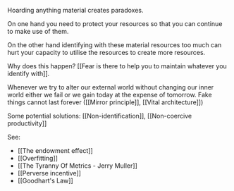 Hoarding anything material creates paradoxes. 

On one hand you need to protect your resources so that you can continue to make use of them.

On the other hand identifying with these material resources too much can hurt your capacity to utilise the resources to create more resources.

Why does this happen? [[Fear is there to help you to maintain whatever you identify with]].

Whenever we try to alter our external world without changing our inner world either we fail or we gain today at the expense of tomorrow. Fake things cannot last forever ([[Mirror principle]], [[Vital architecture]])

Some potential solutions: [[Non-identification]], [[Non-coercive productivity]]

See: 

- [[The endowment effect]]
- [[Overfitting]]
- [[The Tyranny Of Metrics - Jerry Muller]]
- [[Perverse incentive]]
- [[Goodhart's Law]]